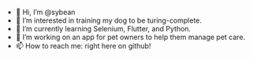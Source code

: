 - 👋 Hi, I’m @sybean
- 👀 I’m interested in training my dog to be turing-complete.
- 🌱 I’m currently learning Selenium, Flutter, and Python.
- 👾 I’m working on an app for pet owners to help them manage pet care.
- 📫 How to reach me: right here on github!

<!---
sybean/sybean is a ✨ special ✨ repository because its `README.md` (this file) appears on your GitHub profile.
You can click the Preview link to take a look at your changes.
--->
